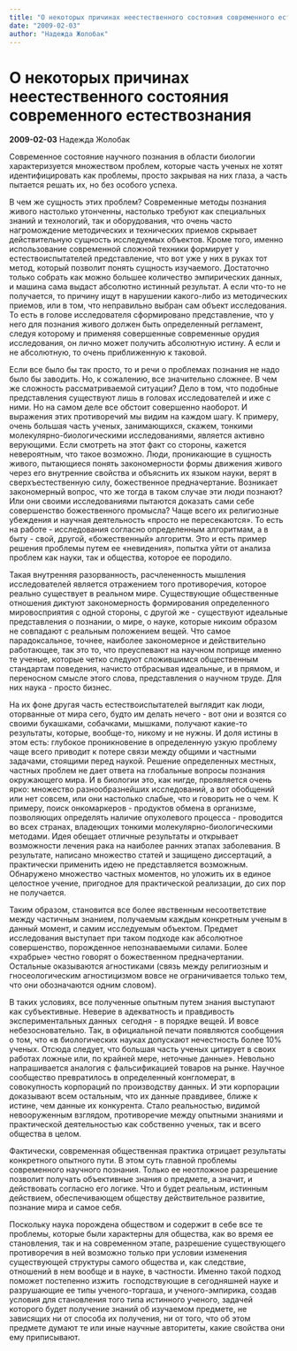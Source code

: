 ```yaml
---
title: "О некоторых причинах неестественного состояния современного естествознания"
date: "2009-02-03"
author: "Надежда Жолобак"
---
```


# О некоторых причинах неестественного состояния современного естествознания

**2009-02-03** Надежда Жолобак

Современное состояние научного познания в области биологии характеризуется множеством проблем, которые часть ученых не хотят идентифицировать как проблемы, просто закрывая на них глаза, а часть пытается решать их, но без особого успеха.

В чем же сущность этих проблем? Современные методы познания живого настолько утонченны, настолько требуют как специальных знаний и технологий, так и оборудования, что очень часто нагромождение методических и технических приемов скрывает действительную сущность исследуемых объектов. Кроме того, именно использование современной сложной техники формирует у естествоиспытателей представление, что вот уже у них в руках тот метод, который позволит понять сущность изучаемого. Достаточно только собрать как можно большее количество эмпирических данных, и машина сама выдаст абсолютно истинный результат. А если что-то не получается, то причину ищут в нарушении какого-либо из методических приемов, или в том, что неправильно выбран сам объект исследования. То есть в голове исследователя сформировано представление, что у него для познания живого должен быть определенный регламент, следуя которому и применяя совершенные современные орудия исследования, он лично может получить абсолютную истину. А если и не абсолютную, то очень приближенную к таковой.

Если все было бы так просто, то и речи о проблемах познания не надо было бы заводить. Но, к сожалению, все значительно сложнее. В чем же сложность рассматриваемой ситуации? Дело в том, что подобные представления существуют лишь в головах исследователей и иже с ними. Но на самом деле все обстоит совершенно наоборот. И выражения этих противоречий мы видим на каждом шагу. К примеру, очень большая часть ученых, занимающихся, скажем, тонкими молекулярно-биологическими исследованиями, является активно верующими. Если смотреть на этот факт со стороны, кажется невероятным, что такое возможно. Люди, проникающие в сущность живого, пытающиеся понять закономерности формы движения живого через его внутренние свойства и объяснить их языком науки, верят в сверхъестественную силу, божественное предначертание. Возникает закономерный вопрос, что же тогда в таком случае эти люди познают? Или они своими исследованиями пытаются доказать сами себе совершенство божественного промысла? Чаще всего их религиозные убеждения и научная деятельность «просто не пересекаются». То есть на работе - исследования согласно определенным алгоритмам, а в быту - свой, другой, «божественный» алгоритм. Это и есть пример решения проблемы путем ее «невидения», попытка уйти от анализа проблем как науки, так и общества, которое ее породило.

Такая внутренняя разорванность, расчлененность мышления исследователей является отражением того противоречия, которое реально существует в реальном мире. Существующие общественные отношения диктуют закономерность формирования определенного мировосприятия с одной стороны, с другой же - существуют идеальные представления о познании, о мире, о науке, которые никоим образом не совпадают с реальным положением вещей. Что самое парадоксальное, точнее, наиболее закономерное и действительно работающее, так это то, что преуспевают на научном поприще именно те ученые, которые четко следуют сложившимся общественным стандартам поведения, начисто отбрасывая идеальные, и в прямом, и переносном смысле этого слова, представления о научном труде. Для них наука - просто бизнес.

На их фоне другая часть естествоиспытателей выглядит как люди, оторванные от мира сего, будто им делать нечего - вот они и возятся со своими букашками, собачками, мышками, получают какие-то результаты, которые, вообще-то, никому и не нужны. И доля истины в этом есть: глубокое проникновение в определенную узкую проблему чаще всего приводит к потере связи между общими и частными задачами, стоящими перед наукой. Решение определенных местных, частных проблем не дает ответа на глобальные вопросы познания окружающего мира. И в биологии это, как нигде, проявляется очень ярко: множество разнообразнейших исследований, а вот обобщений или нет совсем, или они настолько слабые, что и говорить не о чем. К примеру, поиск онкомаркеров - продуктов обмена в организме, позволяющих определять наличие опухолевого процесса - проводится во всех странах, владеющих тонкими молекулярно-биологическими методами. Идея обещает отличные результаты и открывает возможности лечения рака на наиболее ранних этапах заболевания. В результате, написано множество статей и защищено диссертаций, а практически применить идею не представляется возможным. Обнаружено множество частных моментов, но уложить их в единое целостное учение, пригодное для практической реализации, до сих пор не получается.

Таким образом, становится все более явственным несоответствие между частичным знанием, получаемым каждым конкретным ученым в данный момент, и самим исследуемым объектом. Предмет исследования выступает при таком подходе как абсолютное совершенство, порожденное непознаваемыми силами. Более «храбрые» честно говорят о божественном предначертании. Остальные оказываются агностиками (связь между религиозным и гносеологическим агностицизмом вовсе не ограничивается только тем, что они обозначаются одним словом).

В таких условиях, все полученные опытным путем знания выступают как субъективные. Неверие в адекватность и правдивость экспериментальных данных  сегодня - в порядке вещей. И вовсе небезосновательно. Так, в официальной печати появляются сообщения о том, что «в биологических науках допускают нечестность более 10% ученых. Отсюда следует, что большая часть ученых цитирует в своих работах ложные или, по крайней мере, неточные данные». Невольно напрашивается аналогия с фальсификацией товаров на рынке. Научное сообщество превратилось в определенный конгломерат, в совокупность корпораций по производству данных. И эти корпорации доказывают всем остальным, что их данные правдивее, ближе к истине, чем данные их конкурента. Стало реальностью, видимой невооруженным взглядом, противоречие между опытными знаниями и практической деятельностью как собственно ученых, так и всего общества в целом.

Фактически, современная общественная практика отрицает результаты конкретного опытного пути. В этом суть главной проблемы современного научного познания. Только ее неотложное разрешение позволит получать объективные знания о предмете, а значит, и действовать согласно его логике. Что и будет реальным, истинным действием, обеспечивающем обществу действительное развитие, познание мира и самое себя.

Поскольку наука порождена обществом и содержит в себе все те проблемы, которые были характерны для общества, как во время ее становления, так и на современном этапе, разрешение существующего противоречия в ней возможно только при условии изменения существующей структуры самого общества и, как следствие, отношений в нем вообще и в науке, в частности. Именно такой подход поможет постепенно изжить  господствующие в сегодняшней науке и разрушающие ее типы ученого-торгаша, и ученого-эмпирика, создав условия для становления того типа истинного ученого, задачей которого будет получение знаний об изучаемом предмете, не зависящих ни от способа их получения, ни от того, что об этом предмете думают те или иные научные авторитеты, какие свойства они ему приписывают.
